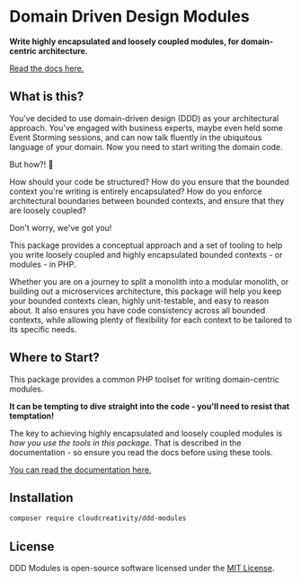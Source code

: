 # Domain Driven Design Modules

**Write highly encapsulated and loosely coupled modules, for domain-centric architecture.**

[Read the docs here.](https://cloudcreativity.github.io/ddd-modules)

## What is this?

You've decided to use domain-driven design (DDD) as your architectural approach. You've engaged with business experts,
maybe even held some Event Storming sessions, and can now talk fluently in the ubiquitous language of your domain. Now
you need to start writing the domain code.

But how?! :thinking:

How should your code be structured? How do you ensure that the bounded context you're writing is entirely
encapsulated? How do you enforce architectural boundaries between bounded contexts, and ensure that they are loosely
coupled?

Don't worry, we've got you!

This package provides a conceptual approach and a set of tooling to help you write loosely coupled and highly
encapsulated bounded contexts - or modules - in PHP.

Whether you are on a journey to split a monolith into a modular monolith, or building out a microservices architecture,
this package will help you keep your bounded contexts clean, highly unit-testable, and easy to reason about.
It also ensures you have code consistency across all bounded contexts, while allowing plenty of flexibility for
each context to be tailored to its specific needs.

## Where to Start?

This package provides a common PHP toolset for writing domain-centric modules.

**It can be tempting to dive straight into the code - you'll need to resist that temptation!**

The key to achieving highly encapsulated and loosely coupled modules is _how you use the tools in this package_. That is
described in the documentation - so ensure you read the docs before using these tools.

[You can read the documentation here.](https://cloudcreativity.github.io/ddd-modules)

## Installation

```bash
composer require cloudcreativity/ddd-modules
```

## License

DDD Modules is open-source software licensed under the [MIT License](./LICENSE).
